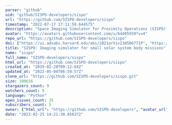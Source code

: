 ```yaml
---
parser: "github"
uid: "github/SISPO-developers/sispo"
url: "https://github.com/SISPO-developers/sispo"
timestamp: "2022-07-17 17:11:59.644575"
description: "Space Imaging Simulator for Proximity Operations (SISPO)"
avatar: "https://avatars.githubusercontent.com/u/64485559?v=4"
repo_url: "https://github.com/SISPO-developers/sispo"
doi: ["https://ui.adsabs.harvard.edu/abs/2021arXiv210506771P", "https://ui.adsabs.harvard.edu/abs/2021ascl.soft05013P/abstract"]
title: "SISPO: Imaging simulator for small solar system body missions"
name: "sispo"
full_name: "SISPO-developers/sispo"
html_url: "https://github.com/SISPO-developers/sispo"
created_at: "2019-02-28T09:12:04Z"
updated_at: "2022-05-04T06:59:57Z"
clone_url: "https://github.com/SISPO-developers/sispo.git"
size: 100616
stargazers_count: 9
watchers_count: 9
language: "Python"
open_issues_count: 35
subscribers_count: 5
owner: {"html_url": "https://github.com/SISPO-developers", "avatar_url": "https://avatars.githubusercontent.com/u/64485559?v=4", "login": "SISPO-developers", "type": "Organization"}
date: "2023-02-25 14:21:30.856372"
---
```

